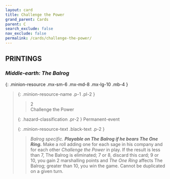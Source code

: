 ```yaml
---
layout: card
title: Challenge the Power
grand_parent: Cards
parent: C
search_exclude: false
nav_exclude: false
permalink: /cards/challenge-the-power/
---
```


## PRINTINGS


### _Middle-earth: The Balrog_

{: .minion-resource .mx-sm-6 .mx-md-8 .mx-lg-10 .mb-4 }
> {: .minion-resource-name .p-1 .pl-2 }
> > <div class="hazard-mp">2</div>
> > <div class="card-name">Challenge the Power</div>
>
> {: .hazard-classification .pr-2 }
> Permanent-event
>
> {: .minion-resource-text .black-text .p-2 }
> > _Balrog specific._ ***Playable on The Balrog if he bears The One Ring.*** Make a roll adding one for each sage in his company and for each other _Challenge the Power_ in play. If the result is less than 7, The Balrog is eliminated; 7 or 8, discard this card; 9 or 10, you gain 2 marshalling points and _The One Ring_ affects The Balrog; greater than 10, you win the game. Cannot be duplicated on a given turn. 
> 
